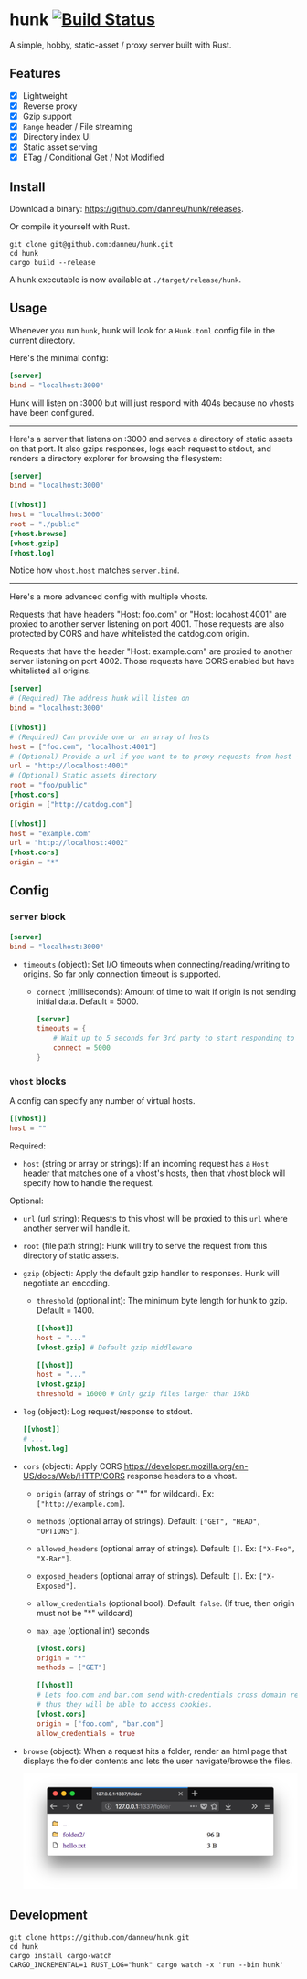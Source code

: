 # hunk [![Build Status](https://travis-ci.org/danneu/hunk.svg?branch=master)](https://travis-ci.org/danneu/hunk)

A simple, hobby, static-asset / proxy server built with Rust.

## Features

- [x] Lightweight
- [x] Reverse proxy
- [x] Gzip support
- [x] `Range` header / File streaming
- [x] Directory index UI
- [x] Static asset serving
- [x] ETag / Conditional Get / Not Modified

## Install

Download a binary: <https://github.com/danneu/hunk/releases>.

Or compile it yourself with Rust.

    git clone git@github.com:danneu/hunk.git
    cd hunk
    cargo build --release
    
A hunk executable is now available at `./target/release/hunk`.
    
## Usage

Whenever you run `hunk`, hunk will look for a `Hunk.toml` config file in the current directory.

Here's the minimal config:

```toml
[server]
bind = "localhost:3000"
```

Hunk will listen on :3000 but will just respond with 404s 
because no vhosts have been configured.

----

Here's a server that listens on :3000 and serves a directory
of static assets on that port. It also gzips responses, logs
each request to stdout, and renders a directory explorer
for browsing the filesystem:

```toml
[server]
bind = "localhost:3000"

[[vhost]]
host = "localhost:3000"
root = "./public"
[vhost.browse]
[vhost.gzip]
[vhost.log]
```

Notice how `vhost.host` matches `server.bind`.

----

Here's a more advanced config with multiple vhosts.

Requests that have headers "Host: foo.com" or "Host: locahost:4001" are 
proxied to another server listening on port 4001. Those requests 
are also protected by CORS and have whitelisted the catdog.com origin.

Requests that have the header "Host: example.com" are
proxied to another server listening on port 4002. Those requests 
have CORS enabled but have whitelisted all origins.

```toml
[server]
# (Required) The address hunk will listen on
bind = "localhost:3000"

[[vhost]]
# (Required) Can provide one or an array of hosts
host = ["foo.com", "localhost:4001"]
# (Optional) Provide a url if you want to to proxy requests from host -> url
url = "http://localhost:4001"
# (Optional) Static assets directory
root = "foo/public"
[vhost.cors]
origin = ["http://catdog.com"]

[[vhost]]
host = "example.com"
url = "http://localhost:4002"
[vhost.cors]
origin = "*"
```

## Config

### `server` block

```toml
[server]
bind = "localhost:3000"
```

- `timeouts` (object): Set I/O timeouts when connecting/reading/writing to origins. So far only connection timeout is supported.
    - `connect` (milliseconds): Amount of time to wait if origin is not sending initial data. Default = 5000.
    
        ```toml
        [server]
        timeouts = {
            # Wait up to 5 seconds for 3rd party to start responding to our request.
            connect = 5000
        }
        ```

### `vhost` blocks

A config can specify any number of virtual hosts.

```toml
[[vhost]]
host = ""
```

Required:

- `host` (string or array or strings): If an incoming request has a `Host` header that matches one of
    a vhost's hosts, then that vhost block will specify how to handle the request.
    
Optional:

- `url` (url string): Requests to this vhost will be proxied to this `url` where another server will handle it.
- `root` (file path string): Hunk will try to serve the request from this directory of static assets.
- `gzip` (object): Apply the default gzip handler to responses. Hunk will negotiate an encoding.
    - `threshold` (optional int): The minimum byte length for hunk to gzip. Default = 1400.
    
        ```toml
        [[vhost]]
        host = "..."
        [vhost.gzip] # Default gzip middleware
        ```
        
        ```toml
        [[vhost]]
        host = "..."
        [vhost.gzip] 
        threshold = 16000 # Only gzip files larger than 16kb
        ```
- `log` (object): Log request/response to stdout.

    ```toml
    [[vhost]]
    # ...
    [vhost.log]
    ```

- `cors` (object): Apply CORS <https://developer.mozilla.org/en-US/docs/Web/HTTP/CORS> response headers to a vhost.
    - `origin` (array of strings or "*" for wildcard). Ex: `["http://example.com]`.
    - `methods` (optional array of strings). Default: `["GET", "HEAD", "OPTIONS"]`.
    - `allowed_headers` (optional array of strings). Default: `[]`. Ex: `["X-Foo", "X-Bar"]`.
    - `exposed_headers` (optional array of strings). Default: `[]`. Ex: `["X-Exposed"]`.
    - `allow_credentials` (optional bool). Default: `false`. (If true, then origin must not be "*" wildcard)
    - `max_age` (optional int) seconds
    
        ```toml
        [vhost.cors]
        origin = "*"
        methods = ["GET"]
        ```
        
        ```toml
        [[vhost]]
        # Lets foo.com and bar.com send with-credentials cross domain requests
        # thus they will be able to access cookies.
        [vhost.cors]
        origin = ["foo.com", "bar.com"]
        allow_credentials = true
        ```
        
- `browse` (object): When a request hits a folder, render an html page that displays the folder contents
    and lets the user navigate/browse the files.
    
    ![browser screenshot](/img/browse.png)
        
## Development

    git clone https://github.com/danneu/hunk.git
    cd hunk
    cargo install cargo-watch
    CARGO_INCREMENTAL=1 RUST_LOG="hunk" cargo watch -x 'run --bin hunk'

